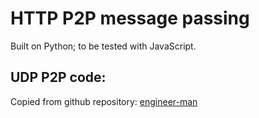 # HTTP P2P message passing
Built on Python; to be tested with JavaScript.

## UDP P2P code:
Copied from github repository: [engineer-man](https://github.com/engineer-man/youtube/blob/master/141/)

